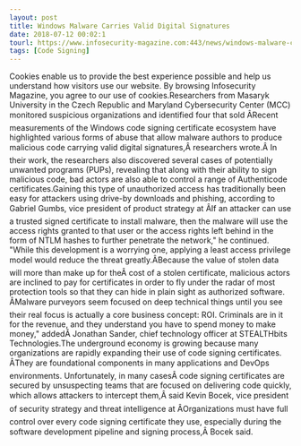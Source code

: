 ```yaml
---
layout: post
title: Windows Malware Carries Valid Digital Signatures
date: 2018-07-12 00:02:1
tourl: https://www.infosecurity-magazine.com:443/news/windows-malware-carries-valid/
tags: [Code Signing]
---
```

Cookies enable us to provide the best experience possible and help us understand how visitors use our website. By browsing Infosecurity Magazine, you agree to our use of cookies.Researchers from Masaryk University in the Czech Republic and Maryland Cybersecurity Center (MCC) monitored suspicious organizations and identified four that sold ÂRecent measurements of the Windows code signing certificate ecosystem have highlighted various forms of abuse that allow malware authors to produce malicious code carrying valid digital signatures,Â researchers wrote.Â In their work, the researchers also discovered several cases of potentially unwanted programs (PUPs), revealing that along with their ability to sign malicious code, bad actors are also able to control a range of Authenticode certificates.Gaining this type of unauthorized access has traditionally been easy for attackers using drive-by downloads and phishing, according to Gabriel Gumbs, vice president of product strategy at ÂIf an attacker can use a trusted signed certificate to install malware, then the malware will use the access rights granted to that user or the access rights left behind in the form of NTLM hashes to further penetrate the network," he continued. "While this development is a worrying one, applying a least access privilege model would reduce the threat greatly.ÂBecause the value of stolen data will more than make up for theÂ cost of a stolen certificate, malicious actors are inclined to pay for certificates in order to fly under the radar of most protection tools so that they can hide in plain sight as authorized software. ÂMalware purveyors seem focused on deep technical things until you see their real focus is actually a core business concept: ROI. Criminals are in it for the revenue, and they understand you have to spend money to make money," addedÂ Jonathan Sander, chief technology officer at STEALTHbits Technologies.The underground economy is growing because many organizations are rapidly expanding their use of code signing certificates. ÂThey are foundational components in many applications and DevOps environments. Unfortunately, in many casesÂ code signing certificates are secured by unsuspecting teams that are focused on delivering code quickly, which allows attackers to intercept them,Â said Kevin Bocek, vice president of security strategy and threat intelligence at ÂOrganizations must have full control over every code signing certificate they use, especially during the software development pipeline and signing process,Â Bocek said.